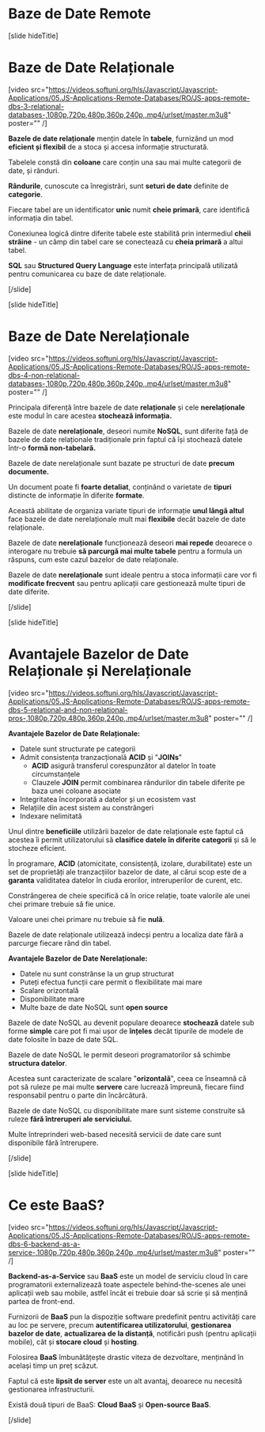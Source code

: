 # Baze de Date Remote

[slide hideTitle]

# Baze de Date Relaționale

[video src="https://videos.softuni.org/hls/Javascript/Javascript-Applications/05.JS-Applications-Remote-Databases/RO/JS-apps-remote-dbs-3-relational-databases-,1080p,720p,480p,360p,240p,.mp4/urlset/master.m3u8" poster="" /]

**Bazele de date relaționale** mențin datele în **tabele**, furnizând un mod **eficient și flexibil** de a stoca și accesa informație structurată. 

Tabelele constă din **coloane** care conțin una sau mai multe categorii de date, și rânduri.

**Rândurile**, cunoscute ca înregistrări, sunt **seturi de date** definite de **categorie**.

Fiecare tabel are un identificator **unic** numit **cheie primară**, care identifică informația din tabel.

Conexiunea logică dintre diferite tabele este stabilită prin intermediul **cheii străine** - un câmp din tabel care se conectează cu **cheia primară** a altui tabel.

**SQL** sau **Structured Query Language** este interfața principală utilizată pentru comunicarea cu baze de date relaționale.

[/slide]

[slide hideTitle]

# Baze de Date Nerelaționale

[video src="https://videos.softuni.org/hls/Javascript/Javascript-Applications/05.JS-Applications-Remote-Databases/RO/JS-apps-remote-dbs-4-non-relational-databases-,1080p,720p,480p,360p,240p,.mp4/urlset/master.m3u8" poster="" /]

Principala diferență între bazele de date **relaționale** și cele **nerelaționale** este modul în care acestea **stochează informația.**

Bazele de date **nerelaționale**, deseori numite **NoSQL**, sunt diferite față de bazele de date relaționale tradiționale prin faptul că își stochează datele într-o  **formă non-tabelară.** 

Bazele de date nerelaționale sunt bazate pe structuri de date **precum documente.** 

Un document poate fi **foarte detaliat**, conținând o varietate de **tipuri** distincte de informație în diferite **formate**. 

Această abilitate de organiza variate tipuri de informație **unul lângă altul** face bazele de date nerelaționale mult mai **flexibile** decât bazele de date relaționale.

Bazele de date **nerelaționale** funcționează deseori **mai repede** deoarece o interogare nu trebuie **să parcurgă mai multe tabele** pentru a formula un răspuns, cum este cazul bazelor de date relaționale. 

Bazele de date **nerelaționale** sunt ideale pentru a stoca informații care vor fi **modificate frecvent** sau pentru aplicații care gestionează multe tipuri de date diferite.

[/slide]

[slide hideTitle]

# Avantajele Bazelor de Date Relaționale și Nerelaționale 

[video src="https://videos.softuni.org/hls/Javascript/Javascript-Applications/05.JS-Applications-Remote-Databases/RO/JS-apps-remote-dbs-5-relational-and-non-relational-pros-,1080p,720p,480p,360p,240p,.mp4/urlset/master.m3u8" poster="" /]

**Avantajele Bazelor de Date Relaționale:**
- Datele sunt structurate pe categorii
- Admit consistența tranzacțională **ACID** și "**JOINs**"
  * **ACID** asigură transferul corespunzător al datelor în toate circumstanțele
  * Clauzele **JOIN** permit combinarea rândurilor din tabele diferite pe baza unei coloane asociate
- Integritatea încorporată a datelor și un ecosistem vast
- Relațiile din acest sistem au constrângeri
- Indexare nelimitată

Unul dintre **beneficiile** utilizării bazelor de date relaționale este faptul că acestea îi permit utilizatorului să **clasifice datele în diferite categorii** și să le stocheze eficient. 

În programare, **ACID** (atomicitate, consistență, izolare, durabilitate) este un set de proprietăți ale tranzacțiilor bazelor de date, al cărui scop este de a  **garanta** validitatea datelor în ciuda erorilor, intreruperilor de curent, etc.

Constrăngerea de cheie specifică că în orice relație, toate valorile ale unei chei primare trebuie să fie unice.

Valoare unei chei primare nu trebuie să fie **nulă**.

Bazele de date relaționale utilizează indecși pentru a localiza date fără a parcurge fiecare rând din tabel.

**Avantajele Bazelor de Date Nerelaționale:**
- Datele nu sunt constrânse la un grup structurat
- Puteți efectua funcții care permit o flexibilitate mai mare
- Scalare orizontală
- Disponibilitate mare
- Multe baze de date NoSQL sunt **open source**

Bazele de date NoSQL au devenit populare deoarece **stochează** datele sub forme **simple** care pot fi mai ușor de **înțeles** decât tipurile de modele de date folosite în baze de date SQL.

Bazele de date NoSQL le permit deseori programatorilor să schimbe **structura datelor**.

Acestea sunt caracterizate de scalare "**orizontală**", ceea ce înseamnă că pot să ruleze pe mai multe **servere** care lucrează împreună, fiecare fiind responsabil pentru o parte din încărcătură.

Bazele de date NoSQL cu disponibilitate mare sunt sisteme construite să ruleze **fără întreruperi ale serviciului.**

Multe întreprinderi web-based necesită servicii de date care sunt disponibile fără întrerupere.

[/slide]

[slide hideTitle]

# Ce este BaaS?

[video src="https://videos.softuni.org/hls/Javascript/Javascript-Applications/05.JS-Applications-Remote-Databases/RO/JS-apps-remote-dbs-6-backend-as-a-service-,1080p,720p,480p,360p,240p,.mp4/urlset/master.m3u8" poster="" /]

**Backend-as-a-Service** sau **BaaS** este un model de serviciu cloud în care programatorii externalizează toate aspectele behind-the-scenes ale unei aplicații web sau mobile, astfel încât ei trebuie doar să scrie și să mențină partea de front-end. 

Furnizorii de **BaaS** pun la dispoziție software predefinit pentru activități care au loc pe servere, precum **autentificarea utilizatorului**, **gestionarea bazelor de date**, **actualizarea de la distanță**, notificări push (pentru aplicații mobile), cât și **stocare cloud** și **hosting**.

Folosirea **BaaS** îmbunătățește drastic viteza de dezvoltare, menținând în același timp un preț scăzut.

Faptul că este **lipsit de server** este un alt avantaj, deoarece nu necesită gestionarea infrastructurii.

Există două tipuri de BaaS: **Cloud BaaS** și **Open-source BaaS**.

[/slide]
